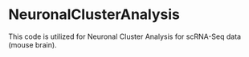 # NeuronalClusterAnalysis
This code is utilized for Neuronal Cluster Analysis for scRNA-Seq data (mouse brain).